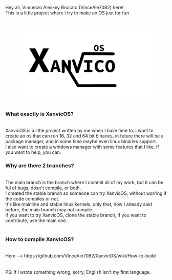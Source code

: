 Hey all, Vincenzo Aleskey Brocato (VinceAle7082) here! <br>
This is a little project where I try to make an OS just for fun <br>
<br>
<div style="text-align: center">
  <img src="XanvicOS.png" style="width: 426px; height: 240px" />
</div>
<h3>
  What exactly is XanvicOS?
</h3>
<br>
XanvicOS is a little project written by me when I have time to. I want to create an os that can run 16, 32 and 64 bit binaries, in future there will be a package manager, and in some time maybe even linux binaries support. <br>
I also want to create a windows manager with some features that I like. If you want to help, you can. <br>

<h3>
  Why are there 2 branches?
</h3>
<br>
The main branch is the branch where I commit all of my work, but it can be ful of bugs, dosn't compile, or both. <br>
I created the stable branch so someone can try XanvicOS, without worring if the code compiles or not. <br>
It's like mainline and stable linux kernels, only that, how I already said before, the main branch may not compile.<br>
If you want to try XanvicOS, clone the stable branch, if you want to contribute, use the main one. <br>
<br>

<h3>
  How to compile XanvicOS?
</h3>
<br>
Here --> https://github.com/VinceAle7082/XanvicOS/wiki/How-to-build
<br>

<br>
<br>
PS: if I wrote something wrong, sorry, English isn't my first language.
